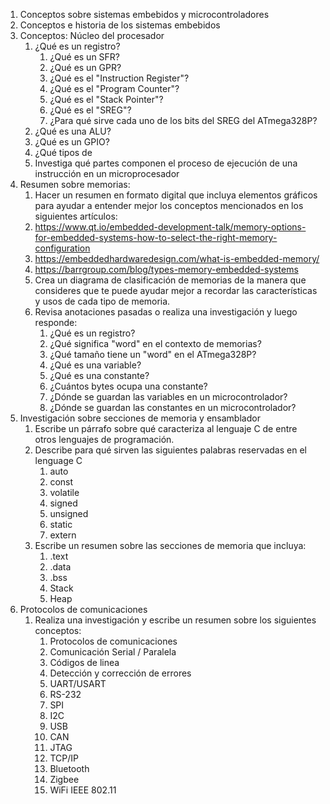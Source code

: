 1. Conceptos sobre sistemas embebidos y microcontroladores
2. Conceptos e historia de los sistemas embebidos
3. Conceptos: Núcleo del procesador 
	1. ¿Qué es un registro?
		1. ¿Qué es un SFR?
		2. ¿Qué es un GPR?
		3. ¿Qué es el "Instruction Register"?
		4. ¿Qué es el "Program Counter"?
		5. ¿Qué es el "Stack Pointer"?
		6. ¿Qué es el "SREG"?
		7. ¿Para qué sirve cada uno de los bits del SREG del ATmega328P?
	2. ¿Qué es una ALU?
	3. ¿Qué es un GPIO?
	4. ¿Qué tipos de 
	5. Investiga qué partes componen el proceso de ejecución de una instrucción en un microprocesador
4. Resumen sobre memorias:
	1. Hacer un resumen en formato digital que incluya elementos gráficos para ayudar a entender mejor los conceptos mencionados en los siguientes artículos:
	2. https://www.qt.io/embedded-development-talk/memory-options-for-embedded-systems-how-to-select-the-right-memory-configuration
	3. https://embeddedhardwaredesign.com/what-is-embedded-memory/
	4. https://barrgroup.com/blog/types-memory-embedded-systems
	6. Crea un diagrama de clasificación de memorias de la manera que consideres que te puede ayudar mejor a recordar las características y usos de cada tipo de memoria.
	7. Revisa anotaciones pasadas o realiza una investigación y luego responde:
		1. ¿Qué es un registro?
		2. ¿Qué significa "word" en el contexto de memorias?
		3. ¿Qué tamaño tiene un "word" en el ATmega328P?
		4. ¿Qué es una variable?
		6. ¿Qué es una constante?
		7. ¿Cuántos bytes ocupa una constante?
		8. ¿Dónde se guardan las variables en un microcontrolador?
		9. ¿Dónde se guardan las constantes en un microcontrolador?
5. Investigación sobre secciones de memoria y ensamblador
	1. Escribe un párrafo sobre qué caracteriza al lenguaje C de entre otros lenguajes de programación.
	2. Describe para qué sirven las siguientes palabras reservadas en el lenguage C
		1. auto
		2. const
		3. volatile
		4. signed
		5. unsigned
		6. static
		7. extern
	4. Escribe un resumen sobre las secciones de memoria que incluya:
		1. .text
		2. .data
		3. .bss
		4. Stack
		5. Heap
6. Protocolos de comunicaciones
	1. Realiza una investigación y escribe un resumen sobre los siguientes conceptos:
		1. Protocolos de comunicaciones
		2. Comunicación Serial / Paralela
		4. Códigos de linea
		5. Detección y corrección de errores
		6. UART/USART
		7. RS-232
		8. SPI
		9. I2C
		10. USB
		11. CAN
		12. JTAG
		13. TCP/IP
		14. Bluetooth
		15. Zigbee
		16. WiFi IEEE 802.11